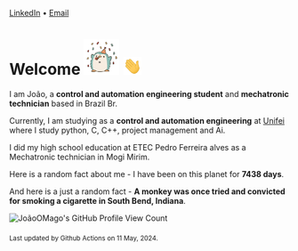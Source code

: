 [LinkedIn](https://www.linkedin.com/in/joão-pedro-gozzoli-b95641301/) &bull;
[Email](joaopedrogozzoli@gmail.com)

# Welcome <img src="happy.gif" height="64px" /> <img src="wave.gif" height="32px" />

I am João, a  **control and automation engineering student** and **mechatronic technician** based in Brazil Br.

Currently, I am studying as a **control and automation engineering** at [Unifei](https://unifei.edu.br) where I study python, C, C++, project management and Ai.

I did my high school education at ETEC Pedro Ferreira alves as a Mechatronic technician in Mogi Mirim.

Here is a random fact about me - I have been on this planet for **7438 days**.

And here is a just a random fact -  **A monkey was once tried and convicted for smoking a cigarette in South Bend, Indiana**.

![JoãoOMago's GitHub Profile View Count](https://komarev.com/ghpvc/?username=JoaoOMago)

<sub>Last updated by Github Actions on 11 May, 2024.</sub>
